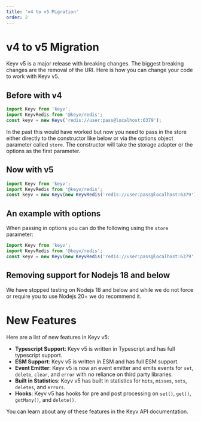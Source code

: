 ```yaml
---
title: 'v4 to v5 Migration'
order: 2
---
```


# v4 to v5 Migration

Keyv v5 is a major release with breaking changes. The biggest breaking changes are the removal of the URI. Here is how you can change your code to work with Keyv v5.

## Before with v4
```js
import Keyv from 'keyv';
import KeyvRedis from '@keyv/redis';
const keyv = new Keyv('redis://user:pass@localhost:6379');
```

In the past this would have worked but now you need to pass in the store either directly to the constructor like below or via the options object parameter called `store`. The constructor will take the storage adapter or the options as the first parameter.

## Now with v5
```js
import Keyv from 'keyv';
import KeyvRedis from '@keyv/redis';
const keyv = new Keyv(new KeyvRedis('redis://user:pass@localhost:6379'));
```

## An example with options
When passing in options you can do the following using the `store` parameter:
```js
import Keyv from 'keyv';
import KeyvRedis from '@keyv/redis';
const keyv = new Keyv(new KeyvRedis('redis://user:pass@localhost:6379',{ namespace: 'my-namespace' }));
```

## Removing support for Nodejs 18 and below

We have stopped testing on Nodejs 18 and below and while we do not force or require you to use Nodejs 20+ we do recommend it.


# New Features
Here are a list of new features in Keyv v5:
- **Typescript Support**: Keyv v5 is written in Typescript and has full typescript support.
- **ESM Support**: Keyv v5 is written in ESM and has full ESM support.
- **Event Emitter**: Keyv v5 is now an event emitter and emits events for `set`, `delete`, `clear`, and `error` with no reliance on third party libraries.
- **Built in Statistics**: Keyv v5 has built in statistics for `hits`, `misses`, `sets`, `deletes`, and `errors`.
- **Hooks**: Keyv v5 has hooks for pre and post processing on `set()`, `get()`, `getMany()`, and `delete()`.

You can learn about any of these features in the Keyv API documentation.

